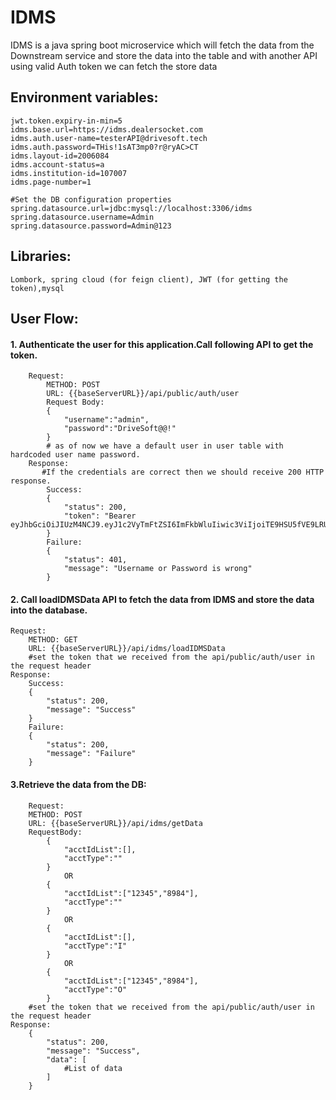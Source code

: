 # IDMS
IDMS is a java spring boot microservice which will fetch the data from the Downstream service and store the data into the table and with another API using valid Auth token we can fetch the store data  
## Environment variables:
    jwt.token.expiry-in-min=5
    idms.base.url=https://idms.dealersocket.com
    idms.auth.user-name=testerAPI@drivesoft.tech
    idms.auth.password=THis!1sAT3mp0?r@ryAC>CT
    idms.layout-id=2006084
    idms.account-status=a
    idms.institution-id=107007
    idms.page-number=1
    
    #Set the DB configuration properties
    spring.datasource.url=jdbc:mysql://localhost:3306/idms
    spring.datasource.username=Admin
    spring.datasource.password=Admin@123

## Libraries:
    Lombork, spring cloud (for feign client), JWT (for getting the token),mysql

## User Flow:
#### 1. Authenticate the user for this application.Call following API to get the token.
        Request:
            METHOD: POST
            URL: {{baseServerURL}}/api/public/auth/user
            Request Body:
            {
                "username":"admin",
                "password":"DriveSoft@@!"
            }
            # as of now we have a default user in user table with hardcoded user name password.
        Response: 
           #If the credentials are correct then we should receive 200 HTTP response.
            Success:
            {
                "status": 200,
                "token": "Bearer eyJhbGciOiJIUzM4NCJ9.eyJ1c2VyTmFtZSI6ImFkbWluIiwic3ViIjoiTE9HSU5fVE9LRU4iLCJqdGkiOiIyYjczNDk2ZC04ZTE0LTQ3YWItYjQzMy03MGFjODMxNzlmMmIiLCJpYXQiOjE3MjkwODE1OTgsImV4cCI6MTcyOTA4MTg5OH0.nM7zPDjxHEBH9uOtwbPIISFhaYltZPCXBDHJROsceFeJ0qyhIpC8rExYbm670YsW"
            }
            Failure:
            {
                "status": 401,
                "message": "Username or Password is wrong"
            }
#### 2. Call loadIDMSData API to fetch the data from IDMS and store the data into the database.
    Request:
        METHOD: GET
        URL: {{baseServerURL}}/api/idms/loadIDMSData
        #set the token that we received from the api/public/auth/user in the request header   
    Response:
        Success:
        {
            "status": 200,
            "message": "Success"
        }
        Failure:
        {
            "status": 200,
            "message": "Failure"
        }
#### 3.Retrieve the data from the DB:
        Request:
        METHOD: POST
        URL: {{baseServerURL}}/api/idms/getData
        RequestBody:
            {
                "acctIdList":[],
                "acctType":""
            }
                OR
            {
                "acctIdList":["12345","8984"],
                "acctType":""
            }   
                OR
            {
                "acctIdList":[],
                "acctType":"I"
            }   
                OR
            {
                "acctIdList":["12345","8984"],
                "acctType":"O"
            }
        #set the token that we received from the api/public/auth/user in the request header   
    Response:
        {
            "status": 200,
            "message": "Success",
            "data": [
                #List of data
            ]
        }
